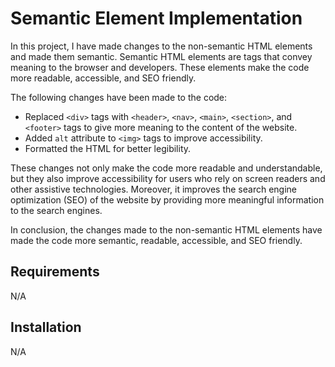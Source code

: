 # Semantic Element Implementation

In this project, I have made changes to the non-semantic HTML elements and made them semantic. Semantic HTML elements are tags that convey meaning to the browser and developers. These elements make the code more readable, accessible, and SEO friendly.

The following changes have been made to the code:

- Replaced `<div>` tags with `<header>`, `<nav>`, `<main>`, `<section>`, and `<footer>` tags to give more meaning to the content of the website.
- Added `alt` attribute to `<img>` tags to improve accessibility.
- Formatted the HTML for better legibility. 

These changes not only make the code more readable and understandable, but they also improve accessibility for users who rely on screen readers and other assistive technologies. Moreover, it improves the search engine optimization (SEO) of the website by providing more meaningful information to the search engines.

In conclusion, the changes made to the non-semantic HTML elements have made the code more semantic, readable, accessible, and SEO friendly.

## Requirements 

N/A

## Installation

N/A



